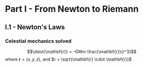 # Part I - From Newton to Riemann
## I.1 - Newton's Laws
### Celestial mechanics solved

$$\ddot{\mathbf{r}} = -GMm \frac{\mathbf{r}}{r^3}$$ where $\mathbf{r} = (x, y, z)$, and $r = \sqrt{\mathbf{r} \cdot \mathbf{r}}$


<!--stackedit_data:
eyJoaXN0b3J5IjpbLTIwODU4NDEzMThdfQ==
-->
